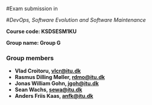 #Exam submission in

#*DevOps, Software Evolution and Software Maintenance* 

**Course code: KSDSESM1KU**

**Group name: Group G**

### Group members

- **Vlad Croitoru, vlcr@itu.dk**
- **Rasmus Dilling Møller, rdmo@itu.dk**
- **Jonas William Gohn, jgoh@itu.dk**
- **Sean Wachs, sewa@itu.dk**
- **Anders Friis Kaas, anfk@itu.dk**

